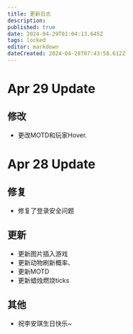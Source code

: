 ```yaml
---
title: 更新日志
description: 
published: true
date: 2024-04-29T01:04:13.645Z
tags: locked
editor: markdown
dateCreated: 2024-04-28T07:43:58.612Z
---
```


# Apr 29 Update
## 修改
- 更改MOTD和玩家Hover.

# Apr 28 Update
## 修复
- 修复了登录安全问题
## 更新
- 更新图片插入游戏
- 更新动物刷新概率、
- 更新MOTD
- 更新蜡烛燃烧ticks
## 其他
- 祝李安琪生日快乐~
